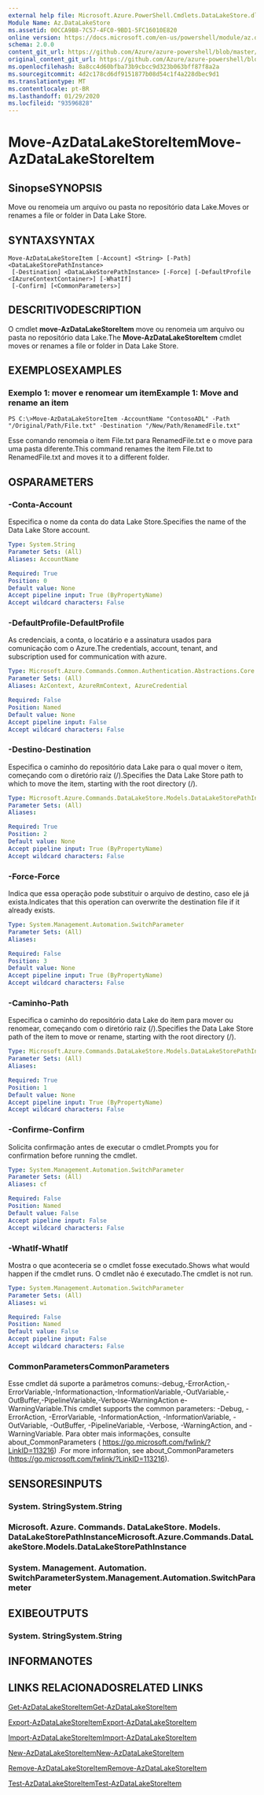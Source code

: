 ```yaml
---
external help file: Microsoft.Azure.PowerShell.Cmdlets.DataLakeStore.dll-Help.xml
Module Name: Az.DataLakeStore
ms.assetid: 00CCA9B8-7C57-4FC0-9BD1-5FC16010E820
online version: https://docs.microsoft.com/en-us/powershell/module/az.datalakestore/move-azdatalakestoreitem
schema: 2.0.0
content_git_url: https://github.com/Azure/azure-powershell/blob/master/src/DataLakeStore/DataLakeStore/help/Move-AzDataLakeStoreItem.md
original_content_git_url: https://github.com/Azure/azure-powershell/blob/master/src/DataLakeStore/DataLakeStore/help/Move-AzDataLakeStoreItem.md
ms.openlocfilehash: 8a8cc4d60bfba73b9cbcc9d323b063bff87f8a2a
ms.sourcegitcommit: 4d2c178cd6df9151877b08d54c1f4a228dbec9d1
ms.translationtype: MT
ms.contentlocale: pt-BR
ms.lasthandoff: 01/29/2020
ms.locfileid: "93596828"
---
```

# <span data-ttu-id="3c7c4-101">Move-AzDataLakeStoreItem</span><span class="sxs-lookup"><span data-stu-id="3c7c4-101">Move-AzDataLakeStoreItem</span></span>

## <span data-ttu-id="3c7c4-102">Sinopse</span><span class="sxs-lookup"><span data-stu-id="3c7c4-102">SYNOPSIS</span></span>
<span data-ttu-id="3c7c4-103">Move ou renomeia um arquivo ou pasta no repositório data Lake.</span><span class="sxs-lookup"><span data-stu-id="3c7c4-103">Moves or renames a file or folder in Data Lake Store.</span></span>

## <span data-ttu-id="3c7c4-104">SYNTAX</span><span class="sxs-lookup"><span data-stu-id="3c7c4-104">SYNTAX</span></span>

```
Move-AzDataLakeStoreItem [-Account] <String> [-Path] <DataLakeStorePathInstance>
 [-Destination] <DataLakeStorePathInstance> [-Force] [-DefaultProfile <IAzureContextContainer>] [-WhatIf]
 [-Confirm] [<CommonParameters>]
```

## <span data-ttu-id="3c7c4-105">DESCRITIVO</span><span class="sxs-lookup"><span data-stu-id="3c7c4-105">DESCRIPTION</span></span>
<span data-ttu-id="3c7c4-106">O cmdlet **move-AzDataLakeStoreItem** move ou renomeia um arquivo ou pasta no repositório data Lake.</span><span class="sxs-lookup"><span data-stu-id="3c7c4-106">The **Move-AzDataLakeStoreItem** cmdlet moves or renames a file or folder in Data Lake Store.</span></span>

## <span data-ttu-id="3c7c4-107">EXEMPLOS</span><span class="sxs-lookup"><span data-stu-id="3c7c4-107">EXAMPLES</span></span>

### <span data-ttu-id="3c7c4-108">Exemplo 1: mover e renomear um item</span><span class="sxs-lookup"><span data-stu-id="3c7c4-108">Example 1: Move and rename an item</span></span>
```
PS C:\>Move-AzDataLakeStoreItem -AccountName "ContosoADL" -Path "/Original/Path/File.txt" -Destination "/New/Path/RenamedFile.txt"
```

<span data-ttu-id="3c7c4-109">Esse comando renomeia o item File.txt para RenamedFile.txt e o move para uma pasta diferente.</span><span class="sxs-lookup"><span data-stu-id="3c7c4-109">This command renames the item File.txt to RenamedFile.txt and moves it to a different folder.</span></span>

## <span data-ttu-id="3c7c4-110">OS</span><span class="sxs-lookup"><span data-stu-id="3c7c4-110">PARAMETERS</span></span>

### <span data-ttu-id="3c7c4-111">-Conta</span><span class="sxs-lookup"><span data-stu-id="3c7c4-111">-Account</span></span>
<span data-ttu-id="3c7c4-112">Especifica o nome da conta do data Lake Store.</span><span class="sxs-lookup"><span data-stu-id="3c7c4-112">Specifies the name of the Data Lake Store account.</span></span>

```yaml
Type: System.String
Parameter Sets: (All)
Aliases: AccountName

Required: True
Position: 0
Default value: None
Accept pipeline input: True (ByPropertyName)
Accept wildcard characters: False
```

### <span data-ttu-id="3c7c4-113">-DefaultProfile</span><span class="sxs-lookup"><span data-stu-id="3c7c4-113">-DefaultProfile</span></span>
<span data-ttu-id="3c7c4-114">As credenciais, a conta, o locatário e a assinatura usados para comunicação com o Azure.</span><span class="sxs-lookup"><span data-stu-id="3c7c4-114">The credentials, account, tenant, and subscription used for communication with azure.</span></span>

```yaml
Type: Microsoft.Azure.Commands.Common.Authentication.Abstractions.Core.IAzureContextContainer
Parameter Sets: (All)
Aliases: AzContext, AzureRmContext, AzureCredential

Required: False
Position: Named
Default value: None
Accept pipeline input: False
Accept wildcard characters: False
```

### <span data-ttu-id="3c7c4-115">-Destino</span><span class="sxs-lookup"><span data-stu-id="3c7c4-115">-Destination</span></span>
<span data-ttu-id="3c7c4-116">Especifica o caminho do repositório data Lake para o qual mover o item, começando com o diretório raiz (/).</span><span class="sxs-lookup"><span data-stu-id="3c7c4-116">Specifies the Data Lake Store path to which to move the item, starting with the root directory (/).</span></span>

```yaml
Type: Microsoft.Azure.Commands.DataLakeStore.Models.DataLakeStorePathInstance
Parameter Sets: (All)
Aliases:

Required: True
Position: 2
Default value: None
Accept pipeline input: True (ByPropertyName)
Accept wildcard characters: False
```

### <span data-ttu-id="3c7c4-117">-Force</span><span class="sxs-lookup"><span data-stu-id="3c7c4-117">-Force</span></span>
<span data-ttu-id="3c7c4-118">Indica que essa operação pode substituir o arquivo de destino, caso ele já exista.</span><span class="sxs-lookup"><span data-stu-id="3c7c4-118">Indicates that this operation can overwrite the destination file if it already exists.</span></span>

```yaml
Type: System.Management.Automation.SwitchParameter
Parameter Sets: (All)
Aliases:

Required: False
Position: 3
Default value: None
Accept pipeline input: True (ByPropertyName)
Accept wildcard characters: False
```

### <span data-ttu-id="3c7c4-119">-Caminho</span><span class="sxs-lookup"><span data-stu-id="3c7c4-119">-Path</span></span>
<span data-ttu-id="3c7c4-120">Especifica o caminho do repositório data Lake do item para mover ou renomear, começando com o diretório raiz (/).</span><span class="sxs-lookup"><span data-stu-id="3c7c4-120">Specifies the Data Lake Store path of the item to move or rename, starting with the root directory (/).</span></span>

```yaml
Type: Microsoft.Azure.Commands.DataLakeStore.Models.DataLakeStorePathInstance
Parameter Sets: (All)
Aliases:

Required: True
Position: 1
Default value: None
Accept pipeline input: True (ByPropertyName)
Accept wildcard characters: False
```

### <span data-ttu-id="3c7c4-121">-Confirme</span><span class="sxs-lookup"><span data-stu-id="3c7c4-121">-Confirm</span></span>
<span data-ttu-id="3c7c4-122">Solicita confirmação antes de executar o cmdlet.</span><span class="sxs-lookup"><span data-stu-id="3c7c4-122">Prompts you for confirmation before running the cmdlet.</span></span>

```yaml
Type: System.Management.Automation.SwitchParameter
Parameter Sets: (All)
Aliases: cf

Required: False
Position: Named
Default value: False
Accept pipeline input: False
Accept wildcard characters: False
```

### <span data-ttu-id="3c7c4-123">-WhatIf</span><span class="sxs-lookup"><span data-stu-id="3c7c4-123">-WhatIf</span></span>
<span data-ttu-id="3c7c4-124">Mostra o que aconteceria se o cmdlet fosse executado.</span><span class="sxs-lookup"><span data-stu-id="3c7c4-124">Shows what would happen if the cmdlet runs.</span></span>
<span data-ttu-id="3c7c4-125">O cmdlet não é executado.</span><span class="sxs-lookup"><span data-stu-id="3c7c4-125">The cmdlet is not run.</span></span>

```yaml
Type: System.Management.Automation.SwitchParameter
Parameter Sets: (All)
Aliases: wi

Required: False
Position: Named
Default value: False
Accept pipeline input: False
Accept wildcard characters: False
```

### <span data-ttu-id="3c7c4-126">CommonParameters</span><span class="sxs-lookup"><span data-stu-id="3c7c4-126">CommonParameters</span></span>
<span data-ttu-id="3c7c4-127">Esse cmdlet dá suporte a parâmetros comuns:-debug,-ErrorAction,-ErrorVariable,-Informationaction,-InformationVariable,-OutVariable,-OutBuffer,-PipelineVariable,-Verbose-WarningAction e-WarningVariable.</span><span class="sxs-lookup"><span data-stu-id="3c7c4-127">This cmdlet supports the common parameters: -Debug, -ErrorAction, -ErrorVariable, -InformationAction, -InformationVariable, -OutVariable, -OutBuffer, -PipelineVariable, -Verbose, -WarningAction, and -WarningVariable.</span></span> <span data-ttu-id="3c7c4-128">Para obter mais informações, consulte about_CommonParameters ( https://go.microsoft.com/fwlink/?LinkID=113216) .</span><span class="sxs-lookup"><span data-stu-id="3c7c4-128">For more information, see about_CommonParameters (https://go.microsoft.com/fwlink/?LinkID=113216).</span></span>

## <span data-ttu-id="3c7c4-129">SENSORES</span><span class="sxs-lookup"><span data-stu-id="3c7c4-129">INPUTS</span></span>

### <span data-ttu-id="3c7c4-130">System. String</span><span class="sxs-lookup"><span data-stu-id="3c7c4-130">System.String</span></span>

### <span data-ttu-id="3c7c4-131">Microsoft. Azure. Commands. DataLakeStore. Models. DataLakeStorePathInstance</span><span class="sxs-lookup"><span data-stu-id="3c7c4-131">Microsoft.Azure.Commands.DataLakeStore.Models.DataLakeStorePathInstance</span></span>

### <span data-ttu-id="3c7c4-132">System. Management. Automation. SwitchParameter</span><span class="sxs-lookup"><span data-stu-id="3c7c4-132">System.Management.Automation.SwitchParameter</span></span>

## <span data-ttu-id="3c7c4-133">EXIBE</span><span class="sxs-lookup"><span data-stu-id="3c7c4-133">OUTPUTS</span></span>

### <span data-ttu-id="3c7c4-134">System. String</span><span class="sxs-lookup"><span data-stu-id="3c7c4-134">System.String</span></span>

## <span data-ttu-id="3c7c4-135">INFORMA</span><span class="sxs-lookup"><span data-stu-id="3c7c4-135">NOTES</span></span>

## <span data-ttu-id="3c7c4-136">LINKS RELACIONADOS</span><span class="sxs-lookup"><span data-stu-id="3c7c4-136">RELATED LINKS</span></span>

[<span data-ttu-id="3c7c4-137">Get-AzDataLakeStoreItem</span><span class="sxs-lookup"><span data-stu-id="3c7c4-137">Get-AzDataLakeStoreItem</span></span>](./Get-AzDataLakeStoreItem.md)

[<span data-ttu-id="3c7c4-138">Export-AzDataLakeStoreItem</span><span class="sxs-lookup"><span data-stu-id="3c7c4-138">Export-AzDataLakeStoreItem</span></span>](./Export-AzDataLakeStoreItem.md)

[<span data-ttu-id="3c7c4-139">Import-AzDataLakeStoreItem</span><span class="sxs-lookup"><span data-stu-id="3c7c4-139">Import-AzDataLakeStoreItem</span></span>](./Import-AzDataLakeStoreItem.md)

[<span data-ttu-id="3c7c4-140">New-AzDataLakeStoreItem</span><span class="sxs-lookup"><span data-stu-id="3c7c4-140">New-AzDataLakeStoreItem</span></span>](./New-AzDataLakeStoreItem.md)

[<span data-ttu-id="3c7c4-141">Remove-AzDataLakeStoreItem</span><span class="sxs-lookup"><span data-stu-id="3c7c4-141">Remove-AzDataLakeStoreItem</span></span>](./Remove-AzDataLakeStoreItem.md)

[<span data-ttu-id="3c7c4-142">Test-AzDataLakeStoreItem</span><span class="sxs-lookup"><span data-stu-id="3c7c4-142">Test-AzDataLakeStoreItem</span></span>](./Test-AzDataLakeStoreItem.md)


